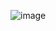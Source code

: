 ![image](https://github.com/leofigue/Desafio_LikeMe/assets/135772218/cf6718e1-eba3-4149-8876-db732069a40d)
